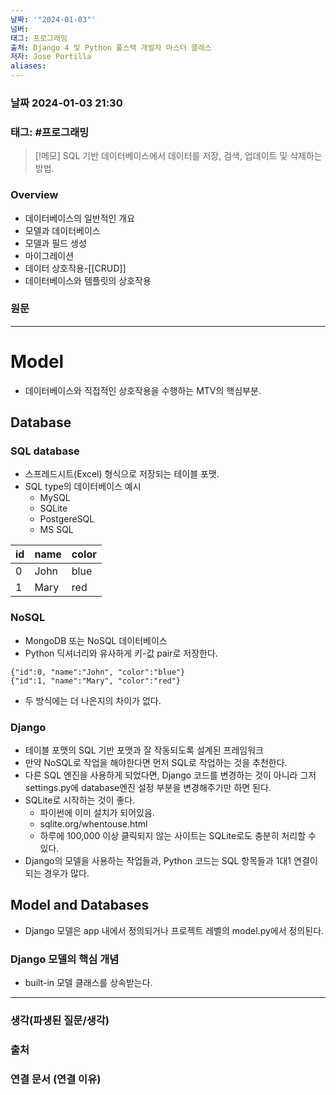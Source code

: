 ```yaml
---
날짜: '"2024-01-03"'
넘버: 
태그: 프로그래밍
출처: Django 4 및 Python 풀스택 개발자 마스터 클래스
저자: Jose Portilla
aliases:
---
```

### 날짜  2024-01-03 21:30

### 태그: #프로그래밍 

>[!메모]
> SQL 기반 데이터베이스에서 데이터를 저장, 검색, 업데이트 및 삭제하는 방법.
### Overview
- 데이터베이스의 일반적인 개요
- 모델과 데이터베이스
- 모델과 필드 생성
- 마이그레이션
- 데이터 상호작용-[[CRUD]]
- 데이터베이스와 템플릿의 상호작용
### 원문
---
# Model
- 데이터베이스와 직접적인 상호작용을 수행하는 MTV의 핵심부분.
## Database
### SQL database
- 스프레드시트(Excel) 형식으로 저장되는 테이블 포맷.
- SQL type의 데이터베이스 예시
	- MySQL
	- SQLite
	- PostgereSQL
	- MS SQL

| id | name | color |
| ---- | ---- | ---- |
| 0 | John | blue |
| 1 | Mary | red |
### NoSQL
- MongoDB 또는 NoSQL 데이터베이스
- Python 딕셔너리와 유사하게 키-값 pair로 저장한다.
```NoSQL
{"id":0, "name":"John", "color":"blue"}
{"id":1, "name":"Mary", "color":"red"}
```
- 두 방식에는 더 나은지의 차이가 없다.
### Django
- 테이블 포맷의 SQL 기반 포맷과 잘 작동되도록 설계된 프레임워크
- 만약 NoSQL로 작업을 해야한다면 먼저 SQL로 작업하는 것을 추천한다.
- 다른 SQL 엔진을 사용하게 되었다면, Django 코드를 변경하는 것이 아니라 그저 settings.py에 database엔진 설정 부분을 변경해주기만 하면 된다.
- SQLite로 시작하는 것이 좋다.
	- 파이썬에 이미 설치가 되어있음.
	- sqlite.org/whentouse.html
	- 하루에 100,000 이상 클릭되지 않는 사이트는 SQLite로도 충분히 처리할 수 있다.
- Django의 모델을 사용하는 작업들과, Python 코드는 SQL 항목들과 1대1 연결이 되는 경우가 많다.
## Model and Databases
- Django 모델은 app 내에서 정의되거나 프로젝트 레벨의 model.py에서 정의된다.
### Django 모델의 핵심 개념
- built-in 모델 클래스를 상속받는다.
---
### 생각(파생된 질문/생각)

### 출처

### 연결 문서 (연결 이유)
